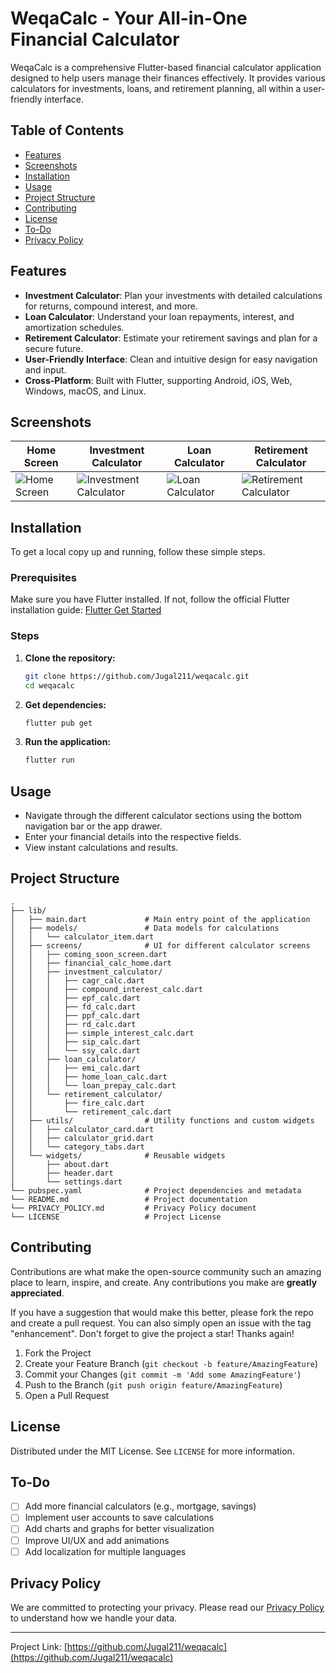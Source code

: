 # WeqaCalc - Your All-in-One Financial Calculator

WeqaCalc is a comprehensive Flutter-based financial calculator application designed to help users manage their finances effectively. It provides various calculators for investments, loans, and retirement planning, all within a user-friendly interface.

## Table of Contents

- [Features](#features)
- [Screenshots](#screenshots)
- [Installation](#installation)
- [Usage](#usage)
- [Project Structure](#project-structure)
- [Contributing](#contributing)
- [License](#license)
- [To-Do](#to-do)
- [Privacy Policy](#privacy-policy)

## Features

- **Investment Calculator**: Plan your investments with detailed calculations for returns, compound interest, and more.
- **Loan Calculator**: Understand your loan repayments, interest, and amortization schedules.
- **Retirement Calculator**: Estimate your retirement savings and plan for a secure future.
- **User-Friendly Interface**: Clean and intuitive design for easy navigation and input.
- **Cross-Platform**: Built with Flutter, supporting Android, iOS, Web, Windows, macOS, and Linux.

## Screenshots

<!-- Add screenshots of your application here. Example: -->

| Home Screen | Investment Calculator | Loan Calculator | Retirement Calculator |
|-------------|-----------------------|-----------------|-----------------------|
| ![Home Screen](https://via.placeholder.com/200x400?text=Home+Screen) | ![Investment Calculator](https://via.placeholder.com/200x400?text=Investment+Calculator) | ![Loan Calculator](https://via.placeholder.com/200x400?text=Loan+Calculator) | ![Retirement Calculator](https://via.placeholder.com/200x400?text=Retirement+Calculator) |

## Installation

To get a local copy up and running, follow these simple steps.

### Prerequisites

Make sure you have Flutter installed. If not, follow the official Flutter installation guide: [Flutter Get Started](https://flutter.dev/docs/get-started/install)

### Steps

1.  **Clone the repository:**
    ```bash
    git clone https://github.com/Jugal211/weqacalc.git
    cd weqacalc
    ```
2.  **Get dependencies:**
    ```bash
    flutter pub get
    ```
3.  **Run the application:**
    ```bash
    flutter run
    ```

## Usage

-   Navigate through the different calculator sections using the bottom navigation bar or the app drawer.
-   Enter your financial details into the respective fields.
-   View instant calculations and results.

## Project Structure

```
.
├── lib/
│   ├── main.dart             # Main entry point of the application
│   ├── models/               # Data models for calculations
│   │   └── calculator_item.dart
│   ├── screens/              # UI for different calculator screens
│   │   ├── coming_soon_screen.dart
│   │   ├── financial_calc_home.dart
│   │   ├── investment_calculator/
│   │   │   ├── cagr_calc.dart
│   │   │   ├── compound_interest_calc.dart
│   │   │   ├── epf_calc.dart
│   │   │   ├── fd_calc.dart
│   │   │   ├── ppf_calc.dart
│   │   │   ├── rd_calc.dart
│   │   │   ├── simple_interest_calc.dart
│   │   │   ├── sip_calc.dart
│   │   │   └── ssy_calc.dart
│   │   ├── loan_calculator/
│   │   │   ├── emi_calc.dart
│   │   │   ├── home_loan_calc.dart
│   │   │   └── loan_prepay_calc.dart
│   │   └── retirement_calculator/
│   │       ├── fire_calc.dart
│   │       └── retirement_calc.dart
│   ├── utils/                # Utility functions and custom widgets
│   │   ├── calculator_card.dart
│   │   ├── calculator_grid.dart
│   │   └── category_tabs.dart
│   └── widgets/              # Reusable widgets
│       ├── about.dart
│       ├── header.dart
│       └── settings.dart
└── pubspec.yaml              # Project dependencies and metadata
└── README.md                 # Project documentation
└── PRIVACY_POLICY.md         # Privacy Policy document
└── LICENSE                   # Project License
```

## Contributing

Contributions are what make the open-source community such an amazing place to learn, inspire, and create. Any contributions you make are **greatly appreciated**.

If you have a suggestion that would make this better, please fork the repo and create a pull request. You can also simply open an issue with the tag "enhancement".
Don't forget to give the project a star! Thanks again!

1.  Fork the Project
2.  Create your Feature Branch (`git checkout -b feature/AmazingFeature`)
3.  Commit your Changes (`git commit -m 'Add some AmazingFeature'`)
4.  Push to the Branch (`git push origin feature/AmazingFeature`)
5.  Open a Pull Request

## License

Distributed under the MIT License. See `LICENSE` for more information.

## To-Do

- [ ] Add more financial calculators (e.g., mortgage, savings)
- [ ] Implement user accounts to save calculations
- [ ] Add charts and graphs for better visualization
- [ ] Improve UI/UX and add animations
- [ ] Add localization for multiple languages

## Privacy Policy

We are committed to protecting your privacy. Please read our [Privacy Policy](PRIVACY_POLICY.md) to understand how we handle your data.

---

Project Link: [https://github.com/Jugal211/weqacalc](https://github.com/Jugal211/weqacalc)


